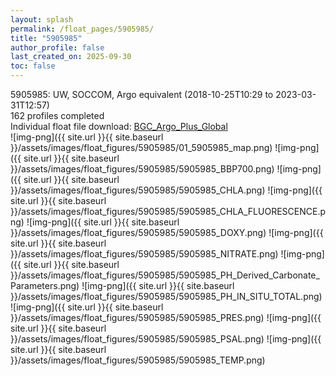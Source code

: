 ```yaml
---
layout: splash
permalink: /float_pages/5905985/
title: "5905985"
author_profile: false
last_created_on: 2025-09-30
toc: false
---
```

 
5905985: UW, SOCCOM, Argo equivalent (2018-10-25T10:29 to 2023-03-31T12:57)\
162 profiles completed\
Individual float file download: [BGC_Argo_Plus_Global](https://ftp.soest.hawaii.edu/bgc_argo_plus/Individual_Floats/outliers_removed/5905985_Sprof_processed.nc)\
![img-png]({{ site.url }}{{ site.baseurl }}/assets/images/float_figures/5905985/01_5905985_map.png)
![img-png]({{ site.url }}{{ site.baseurl }}/assets/images/float_figures/5905985/5905985_BBP700.png)
![img-png]({{ site.url }}{{ site.baseurl }}/assets/images/float_figures/5905985/5905985_CHLA.png)
![img-png]({{ site.url }}{{ site.baseurl }}/assets/images/float_figures/5905985/5905985_CHLA_FLUORESCENCE.png)
![img-png]({{ site.url }}{{ site.baseurl }}/assets/images/float_figures/5905985/5905985_DOXY.png)
![img-png]({{ site.url }}{{ site.baseurl }}/assets/images/float_figures/5905985/5905985_NITRATE.png)
![img-png]({{ site.url }}{{ site.baseurl }}/assets/images/float_figures/5905985/5905985_PH_Derived_Carbonate_Parameters.png)
![img-png]({{ site.url }}{{ site.baseurl }}/assets/images/float_figures/5905985/5905985_PH_IN_SITU_TOTAL.png)
![img-png]({{ site.url }}{{ site.baseurl }}/assets/images/float_figures/5905985/5905985_PRES.png)
![img-png]({{ site.url }}{{ site.baseurl }}/assets/images/float_figures/5905985/5905985_PSAL.png)
![img-png]({{ site.url }}{{ site.baseurl }}/assets/images/float_figures/5905985/5905985_TEMP.png)
